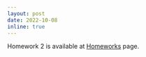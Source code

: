 ```yaml
---
layout: post
date: 2022-10-08
inline: true
---
```


Homework 2 is available at [Homeworks](/hw/) page.
